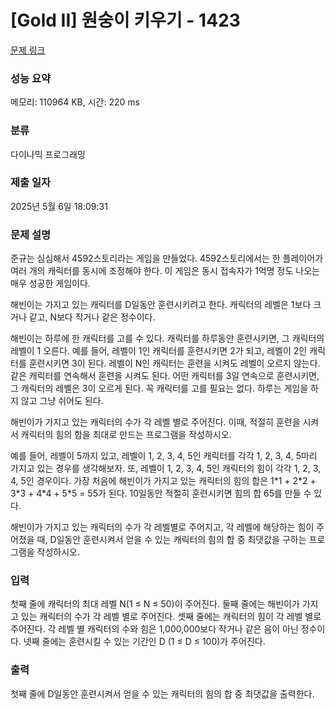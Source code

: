 # [Gold II] 원숭이 키우기 - 1423 

[문제 링크](https://www.acmicpc.net/problem/1423) 

### 성능 요약

메모리: 110964 KB, 시간: 220 ms

### 분류

다이나믹 프로그래밍

### 제출 일자

2025년 5월 6일 18:09:31

### 문제 설명

<p>준규는 심심해서 4592스토리라는 게임을 만들었다. 4592스토리에서는 한 플레이어가 여러 개의 캐릭터를 동시에 조정해야 한다. 이 게임은 동시 접속자가 1억명 정도 나오는 매우 성공한 게임이다.</p>

<p>해빈이는 가지고 있는 캐릭터를 D일동안 훈련시키려고 한다. 캐릭터의 레벨은 1보다 크거나 같고, N보다 작거나 같은 정수이다.</p>

<p>해빈이는 하루에 한 캐릭터를 고를 수 있다. 캐릭터를 하루동안 훈련시키면, 그 캐릭터의 레벨이 1 오른다. 예를 들어, 레벨이 1인 캐릭터를 훈련시키면 2가 되고, 레벨이 2인 캐릭터를 훈련시키면 3이 된다. 레벨이 N인 캐릭터는 훈련을 시켜도 레벨이 오르지 않는다. 같은 캐릭터를 연속해서 훈련을 시켜도 된다. 어떤 캐릭터를 3일 연속으로 훈련시키면, 그 캐릭터의 레벨은 3이 오르게 된다. 꼭 캐릭터를 고를 필요는 없다. 하루는 게임을 하지 않고 그냥 쉬어도 된다.</p>

<p>해빈이가 가지고 있는 캐릭터의 수가 각 레벨 별로 주어진다. 이때, 적절히 훈련을 시켜서 캐릭터의 힘의 합을 최대로 만드는 프로그램을 작성하시오.</p>

<p>예를 들어, 레벨이 5까지 있고, 레벨이 1, 2, 3, 4, 5인 캐릭터를 각각 1, 2, 3, 4, 5마리 가지고 있는 경우를 생각해보자. 또, 레벨이 1, 2, 3, 4, 5인 캐릭터의 힘이 각각 1, 2, 3, 4, 5인 경우이다. 가장 처음에 해빈이가 가지고 있는 캐릭터의 힘의 합은 1*1 + 2*2 + 3*3 + 4*4 + 5*5 = 55가 된다. 10일동안 적절히 훈련시키면 힘의 합 65를 만들 수 있다.</p>

<p>해빈이가 가지고 있는 캐릭터의 수가 각 레벨별로 주어지고, 각 레벨에 해당하는 힘이 주어졌을 때, D일동안 훈련시켜서 얻을 수 있는 캐릭터의 힘의 합 중 최댓값을 구하는 프로그램을 작성하시오.</p>

### 입력 

 <p>첫째 줄에 캐릭터의 최대 레벨 N(1 ≤ N ≤ 50)이 주어진다. 둘째 줄에는 해빈이가 가지고 있는 캐릭터의 수가 각 레벨 별로 주어진다. 셋째 줄에는 캐릭터의 힘이 각 레벨 별로 주어진다. 각 레벨 별 캐릭터의 수와 힘은 1,000,000보다 작거나 같은 음이 아닌 정수이다. 넷째 줄에는 훈련시킬 수 있는 기간인 D (1 ≤ D ≤ 100)가 주어진다.</p>

### 출력 

 <p>첫째 줄에 D일동안 훈련시켜서 얻을 수 있는 캐릭터의 힘의 합 중 최댓값을 출력한다.</p>

